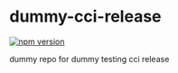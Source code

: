 # dummy-cci-release

[![npm version](https://img.shields.io/badge/%40nui%2Fdummy--cci--release-26.0.0-blue.svg)](https://artifactory.corp.adobe.com/artifactory/npm-nui-release/@nui/dummy-cci-release/-/@nui/dummy-cci-release-26.0.0.tgz)


dummy repo for dummy testing cci release